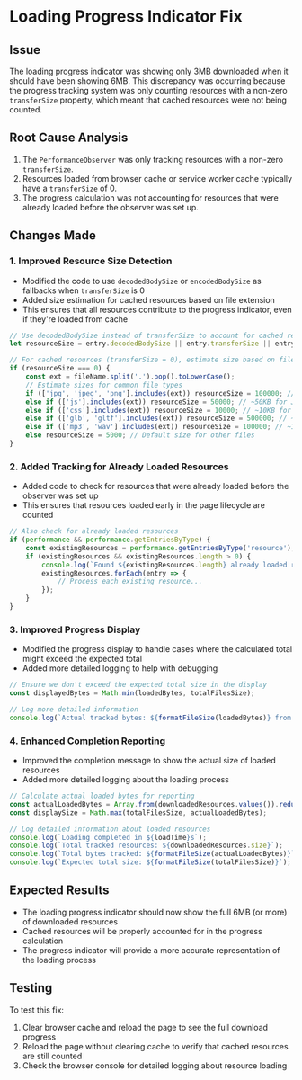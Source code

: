 # Loading Progress Indicator Fix

## Issue
The loading progress indicator was showing only 3MB downloaded when it should have been showing 6MB. This discrepancy was occurring because the progress tracking system was only counting resources with a non-zero `transferSize` property, which meant that cached resources were not being counted.

## Root Cause Analysis
1. The `PerformanceObserver` was only tracking resources with a non-zero `transferSize`.
2. Resources loaded from browser cache or service worker cache typically have a `transferSize` of 0.
3. The progress calculation was not accounting for resources that were already loaded before the observer was set up.

## Changes Made

### 1. Improved Resource Size Detection
- Modified the code to use `decodedBodySize` or `encodedBodySize` as fallbacks when `transferSize` is 0
- Added size estimation for cached resources based on file extension
- This ensures that all resources contribute to the progress indicator, even if they're loaded from cache

```javascript
// Use decodedBodySize instead of transferSize to account for cached resources
let resourceSize = entry.decodedBodySize || entry.transferSize || entry.encodedBodySize || 0;

// For cached resources (transferSize = 0), estimate size based on file extension
if (resourceSize === 0) {
    const ext = fileName.split('.').pop().toLowerCase();
    // Estimate sizes for common file types
    if (['jpg', 'jpeg', 'png'].includes(ext)) resourceSize = 100000; // ~100KB for images
    else if (['js'].includes(ext)) resourceSize = 50000; // ~50KB for JS files
    else if (['css'].includes(ext)) resourceSize = 10000; // ~10KB for CSS
    else if (['glb', 'gltf'].includes(ext)) resourceSize = 500000; // ~500KB for 3D models
    else if (['mp3', 'wav'].includes(ext)) resourceSize = 100000; // ~100KB for audio
    else resourceSize = 5000; // Default size for other files
}
```

### 2. Added Tracking for Already Loaded Resources
- Added code to check for resources that were already loaded before the observer was set up
- This ensures that resources loaded early in the page lifecycle are counted

```javascript
// Also check for already loaded resources
if (performance && performance.getEntriesByType) {
    const existingResources = performance.getEntriesByType('resource');
    if (existingResources && existingResources.length > 0) {
        console.log(`Found ${existingResources.length} already loaded resources, adding to tracking`);
        existingResources.forEach(entry => {
            // Process each existing resource...
        });
    }
}
```

### 3. Improved Progress Display
- Modified the progress display to handle cases where the calculated total might exceed the expected total
- Added more detailed logging to help with debugging

```javascript
// Ensure we don't exceed the expected total size in the display
const displayedBytes = Math.min(loadedBytes, totalFilesSize);

// Log more detailed information
console.log(`Actual tracked bytes: ${formatFileSize(loadedBytes)} from ${downloadedResources.size} resources`);
```

### 4. Enhanced Completion Reporting
- Improved the completion message to show the actual size of loaded resources
- Added more detailed logging about the loading process

```javascript
// Calculate actual loaded bytes for reporting
const actualLoadedBytes = Array.from(downloadedResources.values()).reduce((sum, size) => sum + size, 0);
const displaySize = Math.max(totalFilesSize, actualLoadedBytes);

// Log detailed information about loaded resources
console.log(`Loading completed in ${loadTime}s`);
console.log(`Total tracked resources: ${downloadedResources.size}`);
console.log(`Total bytes tracked: ${formatFileSize(actualLoadedBytes)}`);
console.log(`Expected total size: ${formatFileSize(totalFilesSize)}`);
```

## Expected Results
- The loading progress indicator should now show the full 6MB (or more) of downloaded resources
- Cached resources will be properly accounted for in the progress calculation
- The progress indicator will provide a more accurate representation of the loading process

## Testing
To test this fix:
1. Clear browser cache and reload the page to see the full download progress
2. Reload the page without clearing cache to verify that cached resources are still counted
3. Check the browser console for detailed logging about resource loading